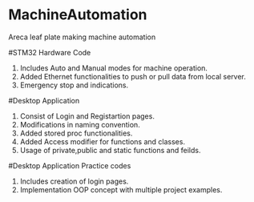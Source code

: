 # MachineAutomation
Areca leaf plate making machine automation

#STM32 Hardware Code
1. Includes Auto and Manual modes for machine operation.
2. Added Ethernet functionalities to push or pull data from local server.
3. Emergency stop and indications.

#Desktop Application
1. Consist of Login and Registartion pages.
2. Modifications in naming convention.
3. Added stored proc functionalities.
4. Added Access modifier for functions and classes.
5. Usage of private,public and static functions and feilds.

#Desktop Application Practice codes
1. Includes creation of login pages.
2. Implementation OOP concept with multiple project examples.

